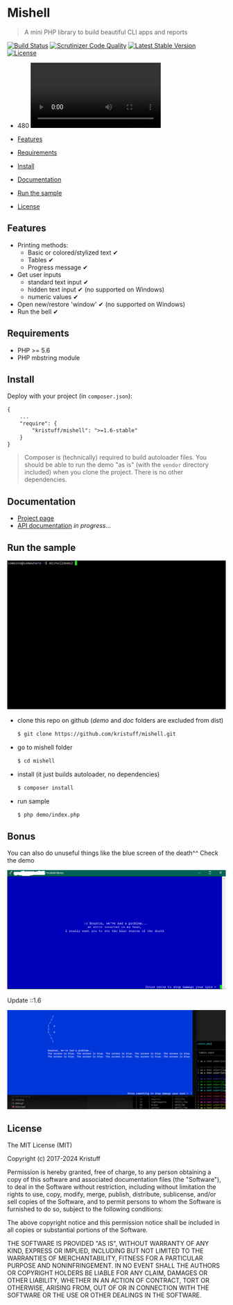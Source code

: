 
# Mishell 

> A mini PHP library to build beautiful CLI apps and reports

[![Build Status](https://scrutinizer-ci.com/g/kristuff/mishell/badges/build.png?b=master)](https://scrutinizer-ci.com/g/kristuff/mishell/build-status/master)
[![Scrutinizer Code Quality](https://scrutinizer-ci.com/g/kristuff/mishell/badges/quality-score.png?b=master)](https://scrutinizer-ci.com/g/kristuff/mishell/?branch=master)
[![Latest Stable Version](https://poser.pugx.org/kristuff/mishell/v/stable)](https://packagist.org/packages/kristuff/mishell)
[![License](https://poser.pugx.org/kristuff/mishell/license)](https://packagist.org/packages/kristuff/mishell)

-   480 ![sample](doc/screenshots/helloworld-480.mp4)

- [Features](#features) 
- [Requirements](#requirements) 
- [Install](#install) 
- [Documentation](#documentation) 
- [Run the sample](#run-the-sample) 
- [License](#license) 

Features
--------
- Printing methods:
    - Basic or colored/stylized text ✔
    - Tables ✔
    - Progress message ✔
- Get user inputs
    - standard text input ✔
    - hidden text input ✔ (no supported on Windows)
    - numeric values  ✔ 
- Open new/restore 'window' ✔ (no supported on Windows)
- Run the bell ✔

Requirements
------------
- PHP >= 5.6
- PHP mbstring module


Install
--------

Deploy with your project (in `composer.json`):


```
{
    ...
    "require": {
        "kristuff/mishell": ">=1.6-stable"
    }
}
```

> Composer is (technically) required to build autoloader files. You should be able to run the demo "as is" (with the `vendor` directory included) when you clone the project. There is no other dependencies.


Documentation
--------

- [Project page](https://kristuff.fr/projects/mishell)
- [API documentation](https://kristuff.fr/projects/mishell/doc)   *in progress...*


Run the sample
--------
![demo](doc/screenshots/demo.gif)

- clone this repo on github (*demo* and *doc* folders are excluded from dist)
    ```bash
    $ git clone https://github.com/kristuff/mishell.git
    ```
- go to mishell folder
    ```bash
    $ cd mishell
    ```
- install (it just builds autoloader, no dependencies)
    ```bash
    $ composer install
    ```
- run sample
    ```bash
    $ php demo/index.php
    ```

Bonus
-----
You can also do unuseful things like the blue screen of the death^^ Check the demo

![blue-screen](doc/screenshots/blue-screen.png) 

Update ::1.6

![blue-screen-1.6](doc/screenshots/blue-screen-1.5.9.png)

License
-------

The MIT License (MIT)

Copyright (c) 2017-2024 Kristuff

Permission is hereby granted, free of charge, to any person obtaining a copy
of this software and associated documentation files (the "Software"), to deal
in the Software without restriction, including without limitation the rights
to use, copy, modify, merge, publish, distribute, sublicense, and/or sell
copies of the Software, and to permit persons to whom the Software is
furnished to do so, subject to the following conditions:

The above copyright notice and this permission notice shall be included in
all copies or substantial portions of the Software.

THE SOFTWARE IS PROVIDED "AS IS", WITHOUT WARRANTY OF ANY KIND, EXPRESS OR
IMPLIED, INCLUDING BUT NOT LIMITED TO THE WARRANTIES OF MERCHANTABILITY,
FITNESS FOR A PARTICULAR PURPOSE AND NONINFRINGEMENT. IN NO EVENT SHALL THE
AUTHORS OR COPYRIGHT HOLDERS BE LIABLE FOR ANY CLAIM, DAMAGES OR OTHER
LIABILITY, WHETHER IN AN ACTION OF CONTRACT, TORT OR OTHERWISE, ARISING FROM,
OUT OF OR IN CONNECTION WITH THE SOFTWARE OR THE USE OR OTHER DEALINGS IN
THE SOFTWARE.
